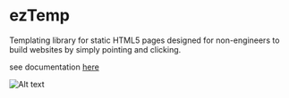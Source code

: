 # ezTemp
Templating library for static HTML5 pages designed for non-engineers to build websites by simply pointing and clicking.

see documentation [here](http://ezcms.brandedsolid.com/)

![Alt text](https://s3.amazonaws.com/poly-screenshots.angel.co/Project/2f/366738/d9c4bba015119d676a48e162f55c8999-original.png "Optional title")
